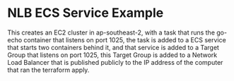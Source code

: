 # NLB ECS Service Example

This creates an EC2 cluster in ap-southeast-2, with a task that runs the go-echo container that listens on port 1025, the task is added to a ECS service that starts two containers behind it, and that service is added to a Target Group that listens on port 1025, this Target Group is added to a Network Load Balancer that is published publicly to the IP address of the computer that ran the terraform apply.